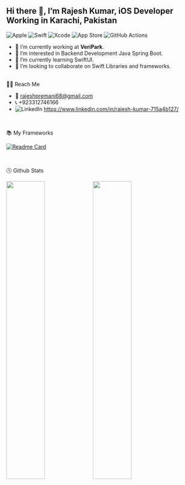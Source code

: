  ## Hi there 👋, I’m Rajesh Kumar, iOS Developer Working in Karachi, Pakistan
 

 ![Apple](https://img.shields.io/badge/Apple-%23000000.svg?style=for-the-badge&logo=apple&logoColor=white)
 ![Swift](https://img.shields.io/badge/swift-F54A2A?style=for-the-badge&logo=swift&logoColor=white)
 ![Xcode](https://img.shields.io/badge/Xcode-007ACC?style=for-the-badge&logo=Xcode&logoColor=white)
 ![App Store](https://img.shields.io/badge/App_Store-0D96F6?style=for-the-badge&logo=app-store&logoColor=white)
 ![GitHub Actions](https://img.shields.io/badge/github%20actions-%232671E5.svg?style=for-the-badge&logo=githubactions&logoColor=white)
 <br/>
- 🏢 I’m currently working at **VeriPark**.
- 👀 I’m interested in Backend Development Java Spring Boot.
- 🌱 I’m currently learning SwiftUI.
- 💞️ I’m looking to collaborate on Swift Libraries and frameworks.

<br />
🧑‍💻 Reach Me

- 📧 rajeshpremani68@gmail.com
- 📞 +923312746166
- ![LinkedIn](https://img.shields.io/badge/in-%230077B5.svg?style=logo=linkedin&logoColor=white) https://www.linkedin.com/in/rajesh-kumar-715a4b127/





<br/>

📚 My Frameworks

[![Readme Card](https://github-readme-stats.vercel.app/api/pin/?username=rajeshpremani&repo=SignatureUIView)](https://github.com/rajeshpremani/SignatureUIView)

<br/>

🕓 Github Stats

<img align="left" width="45%" src="https://github-readme-stats.vercel.app/api?username=rajeshpremani&show_icons=true&theme=radical" />
<img align="left" width="45%" src="https://github-readme-stats.vercel.app/api/top-langs/?username=rajeshpremani&layout=compact" />


<!---
rajeshpremani/rajeshpremani is a ✨ special ✨ repository because its `README.md` (this file) appears on your GitHub profile.
You can click the Preview link to take a look at your changes.
--->

